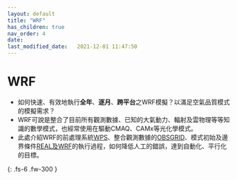 ```yaml
---
layout: default
title: "WRF"
has_children: true
nav_order: 4
date:               
last_modified_date:   2021-12-01 11:47:50
---
```


# WRF
- 如何快速、有效地執行**全年**、**逐月**、**跨平台**之WRF模擬？以滿足空氣品質模式的模擬需求？
- WRF可說是整合了目前所有觀測數據、已知的大氣動力、輻射及雲物理等等知識的數學模式，也經常使用在驅動CMAQ、CAMx等光化學模式。
- 此處介紹WRF的前處理系統[WPS](https://sinotec2.github.io/Focus-on-Air-Quality/wind_models/WPS/)、整合觀測數據的[OBSGRID](https://sinotec2.github.io/Focus-on-Air-Quality/wind_models/OBSGRID/)、模式初始及邊界條件[REAL及WRF](https://sinotec2.github.io/Focus-on-Air-Quality/wind_models/REAL/)的執行過程，如何降低人工的錯誤，達到自動化、平行化的目標。

{: .fs-6 .fw-300 }
